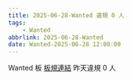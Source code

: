 ```yaml
---
title: 2025-06-28-Wanted 違規 0 人
tags:
    - Wanted
abbrlink: 2025-06-28-Wanted
date: Wanted-2025-06-28 12:00:00
---
```

Wanted 板 [板規連結](https://www.ptt.cc/bbs/Wanted/M.1608829773.A.D3B.html)
昨天違規 0 人
